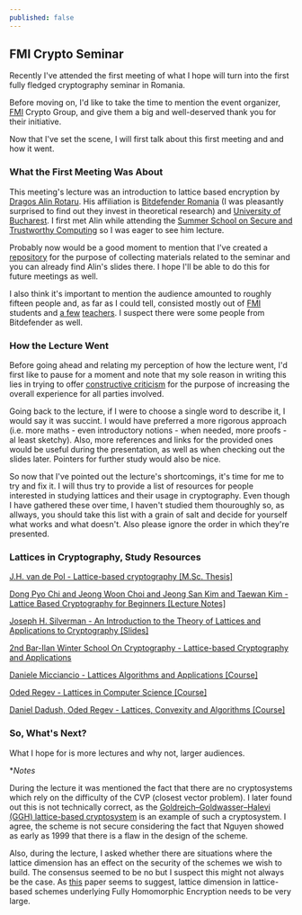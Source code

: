 ```yaml
---
published: false
---
```


## FMI Crypto Seminar

Recently I've attended the first meeting of what I hope will turn into the first fully fledged cryptography seminar in Romania.

Before moving on, I'd like to take the time to mention the event organizer, [FMI](http://fmi.unibuc.ro/) Crypto Group, and give them a big and well-deserved thank you for their initiative.

Now that I've set the scene, I will first talk about this first meeting and and how it went.

### What the First Meeting Was About

This meeting's lecture was an introduction to lattice based encryption by [Dragos Alin Rotaru](https://twitter.com/dragosrotaru). His affiliation is [Bitdefender Romania](http://www.bitdefender.ro/) (I was pleasantly surprised to find out they invest in theoretical research) and [University of Bucharest](http://www.unibuc.ro/). I first met Alin while attending the [Summer School on Secure and Trustworthy Computing](http://summerschool.trust.cased.de/) so I was eager to see him lecture.

Probably now would be a good moment to mention that I've created a [repository](https://github.com/iambrosie/FMICryptoSeminar) for the purpose of collecting materials related to the seminar and you can already find Alin's slides there. I hope I'll be able to do this for future meetings as well.

I also think it's important to mention the audience amounted to roughly fifteen people and, as far as I could tell, consisted mostly out of [FMI](http://fmi.unibuc.ro/) students and [a few](http://ruxandraolimid.weebly.com/) [teachers](https://sites.google.com/site/adelageorgescucrypto/). I suspect there were some people from Bitdefender as well.

### How the Lecture Went

Before going ahead and relating my perception of how the lecture went, I'd first like to pause for a moment and note that my sole reason in writing this lies in trying to offer [constructive criticism](https://en.wikipedia.org/wiki/Constructive_criticism) for the purpose of increasing the overall experience for all parties involved.
 
Going back to the lecture, if I were to choose a single word to describe it, I would say it was succint. I would have preferred a more rigorous approach (i.e. more maths - even introductory notions - when needed, more proofs - al least sketchy). Also, more references and links for the provided ones would be useful during the presentation, as well as when checking out the slides later. Pointers for further study would also be nice.

So now that I've pointed out the lecture's shortcomings, it's time for me to try and fix it. I will thus try to provide a list of resources for people interested in studying lattices and their usage in cryptography. Even though I have gathered these over time, I haven't studied them thouroughly so, as allways, you should take this list with a grain of salt and decide for yourself what works and what doesn't. Also please ignore the order in which they're presented.  

### Lattices in Cryptography, Study Resources

[J.H. van de Pol - Lattice-based cryptography \[M.Sc. Thesis\]](http://www.cs.bris.ac.uk/pgrad/csjhvdp/files/ThesisJvdPol.pdf)

[Dong Pyo Chi and Jeong Woon Choi and Jeong San Kim and Taewan Kim - Lattice Based Cryptography for Beginners \[Lecture Notes\]](https://eprint.iacr.org/2015/938)

[Joseph H. Silverman - An Introduction to the Theory of Lattices and Applications to Cryptography \[Slides\]](http://www.math.brown.edu/~jhs/Presentations/WyomingLattices.pdf)

[2nd Bar-Ilan Winter School On Cryptography - Lattice-based Cryptography and Applications](http://crypto.biu.ac.il/2nd-biu-winter-school)

[Daniele Micciancio - Lattices Algorithms and Applications \[Course\]](http://cseweb.ucsd.edu/classes/sp14/cse206A-a/index.html)

[Oded Regev - Lattices in Computer Science \[Course\]](https://www.cims.nyu.edu/~regev/teaching/lattices_fall_2009/)

[Daniel Dadush, Oded Regev - Lattices, Convexity and Algorithms \[Course\]](http://cs.nyu.edu/courses/spring13/CSCI-GA.3033-013/index.html)

 
### So, What's Next?

What I hope for is more lectures and why not, larger audiences.    

*_Notes_  

During the lecture it was mentioned the fact that there are no cryptosystems which rely on the difficulty of the CVP (closest vector problem). I later found out this is not technically correct, as the [Goldreich–Goldwasser–Halevi (GGH) lattice-based cryptosystem](https://en.wikipedia.org/wiki/GGH_encryption_scheme) is an example of such a cryptosystem. I agree, the scheme is not secure considering the fact that Nguyen showed as early as 1999 that there is a flaw in the design of the scheme.

Also, during the lecture, I asked whether there are situations where the lattice dimension has an effect on the security of the schemes we wish to build. The consensus seemed to be no but I suspect this might not always be the case. As [this](https://eprint.iacr.org/2013/630.pdf) paper seems to suggest, lattice dimension in lattice-based schemes underlying Fully Homomorphic Encryption needs to be very large.  